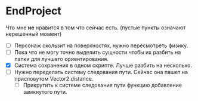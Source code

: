 # EndProject
Что мне <b>не</b> нравится в том что сейчас есть. (пустые пункты означают нерешенный момент)
+ [ ] Персонаж скользит на поверхностях, нужно пересмотреть физику.
+ [ ] Пока что не могу точно выделить сущности чтобы их разбить на папки для лучшего ориентирования.
+ [x] Система сохранения в одном скрипте. Лучше разбить на несколько.
+ [ ] Нужно переделать систему следования пути. Сейчас она пашет на присловутом Vector2.distance.
  + [ ] Прикрутить к системе следования пути функцию добавление замкнутого пути.  
